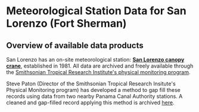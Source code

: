 # Meteorological Station Data for San Lorenzo (Fort Sherman) 

## Overview of available data products
San Lorenzo has an on-site meteorological station: [**San Lorenzo canopy crane**](http://biogeodb.stri.si.edu/physical_monitoring/research/sherman), established in 1981. All data are archived and freely available through the [Smithsonian Tropical Research Institute's physical monitoring program](http://biogeodb.stri.si.edu/physical_monitoring/). 

Steve Paton (Director of the Smithsonian Tropical Research Insitute's Physical Monitoring program) has developed a method to gap fill these records using data from two nearby Panama Canal Authority stations. A cleaned and gap-filled record applying this method is archived [here](https://github.com/forestgeo/Climate/tree/master/Met_Station_Data/San_Lorenzo/GapFilled%26Interpolated).
